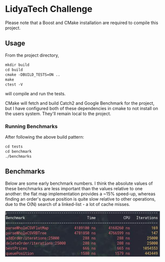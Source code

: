 # LidyaTech Challenge

Please note that a Boost and CMake installation are required to compile this project. 

## Usage

From the project directory,

```
mkdir build
cd build
cmake -DBUILD_TESTS=ON ..
make
ctest -V
```

will compile and run the tests.

CMake will fetch and build Catch2 and Google Benchmark for the project, but I have configured both of these dependencies in cmake to not install on the users system. They'll remain local to the project.

### Running Benchmarks

After following the above build pattern:

```
cd tests
cd benchmark
./benchmarks
```

## Benchmarks

Below are some early benchmark numbers. I think the absolute values of these benchmarks are less important than the values relative to one another: the flat map implementation provides a ~15% speed-up, whereas finding an order's queue position is quite slow relative to other operations, due to the O(N) search of a linked-list - a lot of cache misses.

<p align="center">
  <img src="https://github.com/Hnodomar/technical-question/blob/main/description/benchmarks.jpg" alt="Benchmarks"/>
</p>